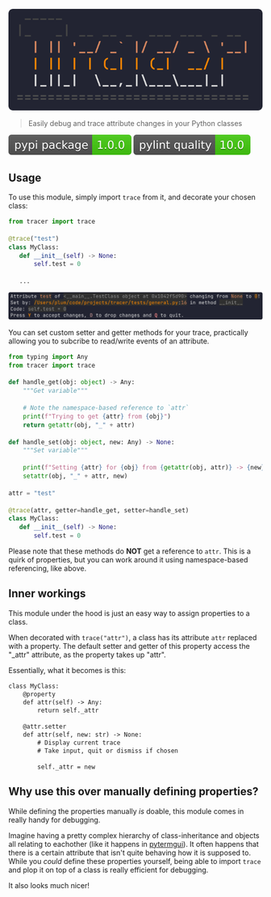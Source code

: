 <p align="center">
  <img src="https://raw.githubusercontent.com/bczsalba/tracer/master/assets/title.png"></img>
</p>

> Easily debug and trace attribute changes in your Python classes

[![PyPI version](https://raw.githubusercontent.com/bczsalba/tracer/master/assets/version.svg)](https://pypi.org/project/tracer)
[![Pylint quality](https://raw.githubusercontent.com/bczsalba/tracer/master/assets/quality.svg)](https://github.com/bczsalba/tracer/blob/master/utils/create_badge.py)

Usage
-----

To use this module, simply import `trace` from it, and decorate your chosen class:

```python
from tracer import trace

@trace("test")
class MyClass:
   def __init__(self) -> None:
       self.test = 0
   
   ...
```

<a href="https://raw.githubusercontent.com/bczsalba/tracer/master/assets/tracer.webp">
  <img src="https://raw.githubusercontent.com/bczsalba/tracer/master/assets/screenshot.png"></img>
</a>


You can set custom setter and getter methods for your trace, practically allowing you to subcribe to read/write events of an attribute.

```python
from typing import Any
from tracer import trace

def handle_get(obj: object) -> Any:
    """Get variable"""
    
    # Note the namespace-based reference to `attr`
    print(f"Trying to get {attr} from {obj}")
    return getattr(obj, "_" + attr)
    
def handle_set(obj: object, new: Any) -> None:
    """Set variable"""
    
    print(f"Setting {attr} for {obj} from {getattr(obj, attr)} -> {new}")
    setattr(obj, "_" + attr, new)
    
attr = "test"

@trace(attr, getter=handle_get, setter=handle_set)
class MyClass:
   def __init__(self) -> None:
       self.test = 0

```

Please note that these methods do **NOT** get a reference to `attr`. This is a quirk of properties, but you can work around it using namespace-based referencing, like above.

Inner workings
--------------

This module under the hood is just an easy way to assign properties to a class.

When decorated with `trace("attr")`, a class has its attribute `attr` replaced with a property. The default setter and getter of this property access the "_attr" attribute, as the property takes up "attr".

Essentially, what it becomes is this:
```python3
class MyClass:
    @property
    def attr(self) -> Any:
        return self._attr
        
    @attr.setter
    def attr(self, new: str) -> None:
        # Display current trace
        # Take input, quit or dismiss if chosen
        
        self._attr = new
```

Why use this over manually defining properties?
-----------------------------------------------

While defining the properties manually *is* doable, this module comes in really handy for debugging.

Imagine having a pretty complex hierarchy of class-inheritance and objects all relating to eachother (like it happens in [pytermgui](https://github.com/bczsalba/pytermgui)).
It often happens that there is a certain attribute that isn't quite behaving how it is supposed to. While you *could* define these properties yourself, being able to import `trace` and plop it on top of a class is really efficient for debugging.

It also looks much nicer!
